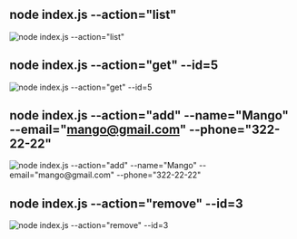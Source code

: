 ## node index.js --action="list"

![node index.js --action="list"](https://ibb.co/ncLd3Ty)

## node index.js --action="get" --id=5

![node index.js --action="get" --id=5](https://ibb.co/Lx1C28Q)

## node index.js --action="add" --name="Mango" --email="mango@gmail.com" --phone="322-22-22"

![node index.js --action="add" --name="Mango" --email="mango@gmail.com" --phone="322-22-22"](https://ibb.co/K6wRqqb)

## node index.js --action="remove" --id=3

![node index.js --action="remove" --id=3](https://ibb.co/hW0YrTW)

